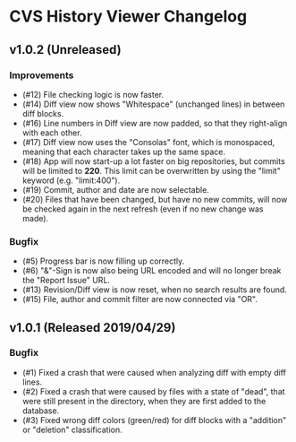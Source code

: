 # CVS History Viewer Changelog

## v1.0.2 (Unreleased)
### Improvements
* (#12) File checking logic is now faster.
* (#14) Diff view now shows "Whitespace" (unchanged lines) in between diff blocks.
* (#16) Line numbers in Diff view are now padded, so that they right-align with each other.
* (#17) Diff view now uses the "Consolas" font, which is monospaced, meaning that each character takes up the same space.
* (#18) App will now start-up a lot faster on big repositories, but commits will be limited to **220**. This limit can be overwritten by using the "limit" keyword (e.g. "limit:400").
* (#19) Commit, author and date are now selectable.
* (#20) Files that have been changed, but have no new commits, will now be checked again in the next refresh (even if no new change was made).
### Bugfix
* (#5) Progress bar is now filling up correctly.
* (#6) "&"-Sign is now also being URL encoded and will no longer break the "Report Issue" URL.
* (#13) Revision/Diff view is now reset, when no search results are found.
* (#15) File, author and commit filter are now connected via "OR".

## v1.0.1 (Released 2019/04/29)
### Bugfix
* (#1) Fixed a crash that were caused when analyzing diff with empty diff lines.
* (#2) Fixed a crash that were caused by files with a state of "dead", that were still present in the directory, when they are first added to the database.
* (#3) Fixed wrong diff colors (green/red) for diff blocks with a "addition" or "deletion" classification.